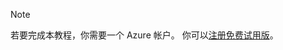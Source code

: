 > [!NOTE]
> 若要完成本教程，你需要一个 Azure 帐户。 你可以<a href="http://www.azure.cn/pricing/1rmb-trial/" target="_blank">注册免费试用版</a>。